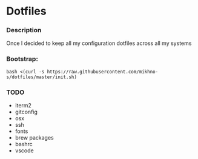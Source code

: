 # Dotfiles 

### Description

Once I decided to keep all my configuration dotfiles across all my systems

### Bootstrap: 
```shell
bash <(curl -s https://raw.githubusercontent.com/mikhno-s/dotfiles/master/init.sh)
```

### TODO
* iterm2
* gitconfig
* osx
* ssh
* fonts
* brew packages
* bashrc
* vscode